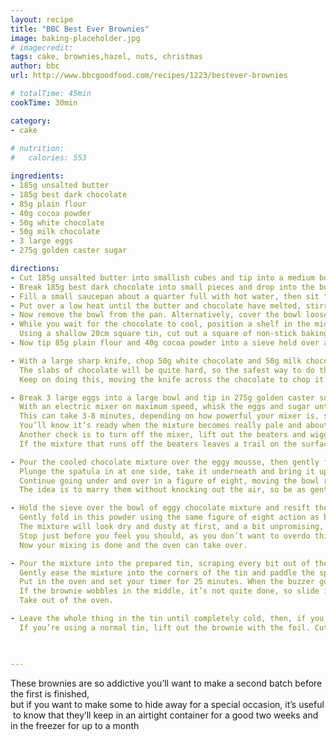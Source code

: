 ```yaml
---
layout: recipe
title: "BBC Best Ever Brownies"
image: baking-placeholder.jpg
# imagecredit: 
tags: cake, brownies,hazel, nuts, christmas
author: bbc
url: http://www.bbcgoodfood.com/recipes/1223/bestever-brownies 

# totalTime: 45min
cookTime: 30min

category: 
- cake 
  
# nutrition:
#   calories: 553

ingredients:
- 185g unsalted butter 
- 185g best dark chocolate 
- 85g plain flour 
- 40g cocoa powder 
- 50g white chocolate 
- 50g milk chocolate 
- 3 large eggs 
- 275g golden caster sugar

directions:
- Cut 185g unsalted butter into smallish cubes and tip into a medium bowl. 
- Break 185g best dark chocolate into small pieces and drop into the bowl. 
- Fill a small saucepan about a quarter full with hot water, then sit the bowl on top so it rests on the rim of the pan, not touching the water. 
- Put over a low heat until the butter and chocolate have melted, stirring occasionally to mix them. 
- Now remove the bowl from the pan. Alternatively, cover the bowl loosely with cling film and put in the microwave for 2 minutes on High. Leave the melted mixture to cool to room temperature. 
- While you wait for the chocolate to cool, position a shelf in the middle of your oven and turn the oven on to fan 160C/conventional 180C/gas 4 (most ovens take 10-15 minutes to heat up). 
  Using a shallow 20cm square tin, cut out a square of non-stick baking parchment to line the base. 
- Now tip 85g plain flour and 40g cocoa powder into a sieve held over a medium bowl, and tap and shake the sieve so they run through together and you get rid of any lumps. 

- With a large sharp knife, chop 50g white chocolate and 50g milk chocolate into chunks on a board. 
  The slabs of chocolate will be quite hard, so the safest way to do this is to hold the knife over the chocolate and press the tip down on the board, then bring the rest of the blade down across the chocolate. 
  Keep on doing this, moving the knife across the chocolate to chop it into pieces, then turn the board round 90 degrees and again work across the chocolate so you end up with rough squares. 

- Break 3 large eggs into a large bowl and tip in 275g golden caster sugar. 
  With an electric mixer on maximum speed, whisk the eggs and sugar until they look thick and creamy, like a milk shake. 
  This can take 3-8 minutes, depending on how powerful your mixer is, so don’t lose heart. 
  You’ll know it’s ready when the mixture becomes really pale and about double its original volume. 
  Another check is to turn off the mixer, lift out the beaters and wiggle them from side to side. 
  If the mixture that runs off the beaters leaves a trail on the surface of the mixture in the bowl for a second or two, you’re there. 

- Pour the cooled chocolate mixture over the eggy mousse, then gently fold together with a rubber spatula. 
  Plunge the spatula in at one side, take it underneath and bring it up the opposite side and in again at the middle. 
  Continue going under and over in a figure of eight, moving the bowl round after each folding so you can get at it from all sides, until the two mixtures are one and the colour is a mottled dark brown. 
  The idea is to marry them without knocking out the air, so be as gentle and slow as you like – you don’t want to undo all the work you did in step 4. 

- Hold the sieve over the bowl of eggy chocolate mixture and resift the cocoa and flour mixture, shaking the sieve from side to side, to cover the top evenly. 
  Gently fold in this powder using the same figure of eight action as before. 
  The mixture will look dry and dusty at first, and a bit unpromising, but if you keep going very gently and patiently, it will end up looking gungy and fudgy. 
  Stop just before you feel you should, as you don’t want to overdo this mixing. Finally, stir in the white and milk chocolate chunks until they’re dotted throughout. 
  Now your mixing is done and the oven can take over. 

- Pour the mixture into the prepared tin, scraping every bit out of the bowl with the spatula. 
  Gently ease the mixture into the corners of the tin and paddle the spatula from side to side across the top to level it. 
  Put in the oven and set your timer for 25 minutes. When the buzzer goes, open the oven, pull the shelf out a bit and gently shake the tin. 
  If the brownie wobbles in the middle, it’s not quite done, so slide it back in and bake for another 5 minutes until the top has a shiny, papery crust and the sides are just beginning to come away from the tin. 
  Take out of the oven. 

- Leave the whole thing in the tin until completely cold, then, if you’re using the brownie tin, lift up the protruding rim slightly and slide the uncut brownie out on its base. 
  If you’re using a normal tin, lift out the brownie with the foil. Cut into quarters, then cut each quarter into four squares and finally into triangles. 
  


---
```


These brownies are so addictive you’ll want to make a second batch before the first is finished, but if you want to make some to hide away for a special occasion, it’s useful to know that they’ll keep in an airtight container for a good two weeks and in the freezer for up to a month